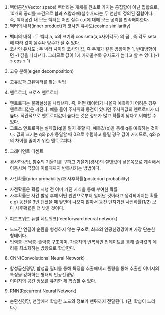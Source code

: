1. 벡터공간(Vector space)
벡터라는 개체를 원소로 가지는 공집합이 아닌 집합으로, 10개의 공리를 조건으로 합과 스칼라배(실수배)라는 두 연산이 정의된 집합이다. 즉, 벡터공간 내 모든 벡터는 어떤 실수 c,d에 대해 모든 공리를 만족해야한다.
2. 벡터의 내적(inner product)과 코사인 유사도(cosine similarilty)
- 벡터의 내적 : 두 벡터 a, b의 크기와 cos seta(a,b사이각도) 의 곱 , 즉 각도 seta에 따라 값이 음수나 양수가 될 수 있다.
- 코사인 유사도 : 두 벡터 사이의 코사인 값, 즉 두개가 같은 방향이면 1, 반대방향이면 -1 값을 나타낸다. 그러므로 값이 1에 가까울수록 유사도가 높다고 할 수 있다.(-1 ≤ cos ≤ 1) 
3. 고유 분해(eigen decomposition) 
- 고유값과 고유벡터를 찾는 작업 
4. 엔트로피, 크로스 엔트로피
- 엔트로피는 불확실성을 나타낸다. 즉, 어떤 데이터가 나올지 예측하기 어려운 경우 엔트로피값은 커진다. 예를 들어 주사위와 동전이 있다면 주사위값의 엔트로피가 더 높다. 직관적으로 엔트로피값이 높다는 것은 정보가 많고 확률이 낮다고 이해할 수 있다.
- 크로스 엔트로피는 실제값(q)을 알지 못할 때, 예측값(p)을 통해 q를 예측하는 것이다. 값의 크기는 q와 p가 동일할 때 0으로 수렴하고 틀릴 경우 값이 커지므로, q와 p의 차이를 줄이기 위한 엔트로피다.
5. 그래디언트 디센트
- 경사하강법, 함수의 기울기를 구하고 기울기(경사)의 절댓값이 낮은쪽으로 계속해서 이동시켜 극값에 이를때까지 반복시키는 방법이다. 
6. 사전확률(prior probability)과 사후확률(posteriori probability)
- 사전확률은 확률 시행 전 이미 가진 지식을 통해 부여한 확률
- 사후확률은 사건 발생 후에 어떤 원인으로부터 일어난 것이라고 생각되어지는 확률  e.g) 동전을 3번 던졌을 때 앞면이 나오지 않아서 동전 던지기전 사전확률(1/2) 보다 사후확률은 더 낮을 것이다.
7. 피드포워드 뉴럴 네트워크(feedforward neural network)
- 노드간 연결이 순환을 형성하지 않는 구조로, 최초의 인공신경망이며 가장 단순한 형태이다. 
- 입력층-은닉층-출력층 구조이며, 가중치의 반복적인 업데이트를 통해 출력값의 에러를 최소화하는 방향으로 학습한다.
8. CNN(Convolutional Neural Network) 
- 합성곱신경망, 합성곱 필터를 통해 특징을 추출해내고 풀링을 통해 추출한 이미지의 특징을 강화하는 형태의 인공신경망.
- 이미지의 공간 정보를 유지한 체 학습할 수 있다. 
9. RNN(Recurrent Neural Network) 
- 순환신경망, 맨앞에서 학습한 노드의 정보가 맨뒤까지 전달된다. (단, 학습이 느리다.)
